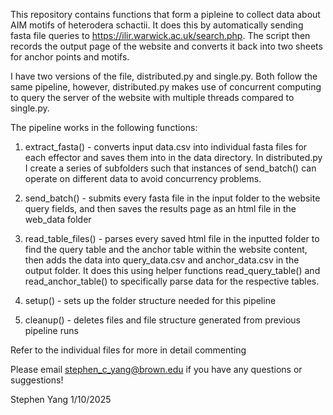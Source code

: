 This repository contains functions that form a pipleine to collect data about AIM motifs of heterodera schactii. 
It does this by automatically sending fasta file queries to https://ilir.warwick.ac.uk/search.php. The script then records the output page of the website and converts it back into two sheets for anchor points and motifs.

I have two versions of the file, distributed.py and single.py. 
Both follow the same pipeline, however, distributed.py makes use of concurrent computing to 
query the server of the website with multiple threads compared to single.py.

The pipeline works in the following functions:

1. extract_fasta() - converts input data.csv into individual fasta files for each effector and saves them into in the data directory.
In distributed.py I create a series of subfolders such that instances of send_batch() can operate on different data to avoid concurrency problems. 

2. send_batch() - submits every fasta file in the input folder to the website query fields,
and then saves the results page as an html file in the web_data folder

3. read_table_files() - parses every saved html file in the inputted folder to find the query table and the anchor table within the website content, then adds the data into query_data.csv and anchor_data.csv in the output folder. It does this using helper functions
read_query_table() and read_anchor_table() to specifically parse data for the respective tables.

4. setup() - sets up the folder structure needed for this pipeline

5. cleanup() - deletes files and file structure generated from previous pipeline runs

Refer to the individual files for more in detail commenting

Please email stephen_c_yang@brown.edu if you have any questions or suggestions!

Stephen Yang
1/10/2025